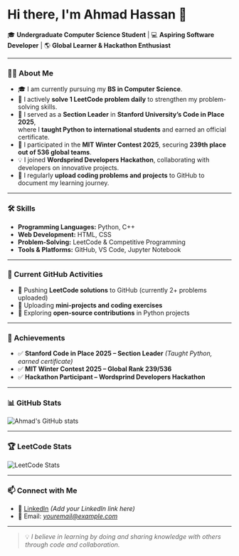 # Hi there, I'm Ahmad Hassan 👋

🎓 **Undergraduate Computer Science Student** | 💻 **Aspiring Software Developer** | 🌎 **Global Learner & Hackathon Enthusiast**

---

### 👨‍💻 About Me
- 🎓 I am currently pursuing my **BS in Computer Science**.
- 🧠 I actively **solve 1 LeetCode problem daily** to strengthen my problem-solving skills.
- 🐍 I served as a **Section Leader** in **Stanford University’s Code in Place 2025**,  
  where I **taught Python to international students** and earned an official certificate.
- 🎯 I participated in the **MIT Winter Contest 2025**, securing **239th place out of 536 global teams**.
- 💡 I joined **Wordsprind Developers Hackathon**, collaborating with developers on innovative projects.
- 📂 I regularly **upload coding problems and projects** to GitHub to document my learning journey.

---

### 🛠️ Skills
- **Programming Languages:** Python, C++  
- **Web Development:** HTML, CSS  
- **Problem-Solving:** LeetCode & Competitive Programming  
- **Tools & Platforms:** GitHub, VS Code, Jupyter Notebook

---

### 🚀 Current GitHub Activities
- 🔹 Pushing **LeetCode solutions** to GitHub (currently 2+ problems uploaded)  
- 🔹 Uploading **mini-projects and coding exercises**  
- 🔹 Exploring **open-source contributions** in Python projects  

---

### 🏅 Achievements
- ✅ **Stanford Code in Place 2025 – Section Leader** *(Taught Python, earned certificate)*  
- ✅ **MIT Winter Contest 2025 – Global Rank 239/536**  
- ✅ **Hackathon Participant – Wordsprind Developers Hackathon**  

---

### 📊 GitHub Stats
![Ahmad's GitHub stats](https://github-readme-stats.vercel.app/api?username=ahmad-200&show_icons=true&theme=radical)

---

### 🏆 LeetCode Stats
![LeetCode Stats](https://leetcard.jacoblin.cool/cqveH1VLUF?theme=dark&font=Roboto&ext=contest)

---

### 📫 Connect with Me
- 💼 [LinkedIn](#) *(Add your LinkedIn link here)*  
- 📧 Email: *youremail@example.com*  

---

> 💡 *I believe in learning by doing and sharing knowledge with others through code and collaboration.*
